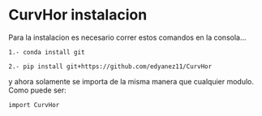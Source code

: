# CurvHor instalacion
Para la instalacion es necesario correr estos comandos en la consola...  
```
1.- conda install git
```
```
2.- pip install git+https://github.com/edyanez11/CurvHor     
```
y ahora solamente se importa de la misma manera que cualquier modulo.  
Como puede ser:
```
import CurvHor
```

